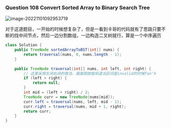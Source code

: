 ### Question 108 Convert Sorted Array to Binary Search Tree

![image-20221101092953719](C:\Users\jason\AppData\Roaming\Typora\typora-user-images\image-20221101092953719.png)

对于这道题目，一开始的时候想复杂了，但是一看到卡哥的代码就有了思路只要不断的找中间节点，然后一边分割数组，一边构造二叉树就行，算是一个中序遍历



~~~java
class Solution {
    public TreeNode sortedArrayToBST(int[] nums) {
        return traversal(nums, 0, nums.length - 1);
    }
    
    public TreeNode traversal(int[] nums, int left, int right) {
        // 这里采用左闭右闭的做法，画画图就能知道当区间是invalid的时候fan'h
        if (left > right) {
            return null;
        }
        int mid = (left + right) / 2;
        TreeNode curr = new TreeNode(nums[mid]);
        curr.left = traversal(nums, left, mid - 1);
        curr.right = traversal(nums, mid + 1, right);
        return curr;
    }
}
~~~

